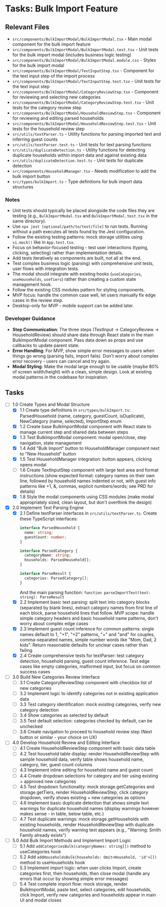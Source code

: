 # Tasks: Bulk Import Feature

## Relevant Files

- `src/components/BulkImportModal/BulkImportModal.tsx` - Main modal component for the bulk import feature
- `src/components/BulkImportModal/BulkImportModal.test.tsx` - Unit tests for the bulk import modal (includes business logic testing)
- `src/components/BulkImportModal/BulkImportModal.module.css` - Styles for the bulk import modal
- `src/components/BulkImportModal/TextInputStep.tsx` - Component for the text input step of the import process
- `src/components/BulkImportModal/TextInputStep.test.tsx` - Unit tests for the text input step
- `src/components/BulkImportModal/CategoryReviewStep.tsx` - Component for reviewing and selecting new categories
- `src/components/BulkImportModal/CategoryReviewStep.test.tsx` - Unit tests for the category review step
- `src/components/BulkImportModal/HouseholdReviewStep.tsx` - Component for reviewing and editing parsed households
- `src/components/BulkImportModal/HouseholdReviewStep.test.tsx` - Unit tests for the household review step
- `src/utils/textParser.ts` - Utility functions for parsing imported text and inferring guest counts
- `src/utils/textParser.test.ts` - Unit tests for text parsing functions
- `src/utils/duplicateDetection.ts` - Utility functions for detecting duplicate households within import data and against existing data
- `src/utils/duplicateDetection.test.ts` - Unit tests for duplicate detection
- `src/components/HouseholdManager.tsx` - Needs modification to add the bulk import button
- `src/types/bulkImport.ts` - Type definitions for bulk import data structures

### Notes

- Unit tests should typically be placed alongside the code files they are testing (e.g., `BulkImportModal.tsx` and `BulkImportModal.test.tsx` in the same directory).
- Use `npx jest [optional/path/to/test/file]` to run tests. Running without a path executes all tests found by the Jest configuration.
- Follow the existing testing patterns: mock storage utilities using `vi.mock()` like in `App.test.tsx`.
- Focus on behavior-focused testing - test user interactions (typing, clicking, selecting) rather than implementation details.
- Add tests iteratively as components are built, not all at the end.
- Test complex business logic (parsing) with comprehensive unit tests, user flows with integration tests.
- The modal should integrate with existing hooks (`useCategories`, `useHouseholds`, `useTiers`) rather than creating a custom state management hook.
- Follow the existing CSS modules pattern for styling components.
- MVP focus: handle the common case well, let users manually fix edge cases in the review step.
- Desktop-only for MVP - mobile support can be added later.

### Developer Guidance

- **Step Communication**: The three steps (TextInput → CategoryReview → HouseholdReview) should share data through React state in the main BulkImportModal component. Pass data down as props and use callbacks to update parent state.
- **Error Handling**: For MVP, show simple error messages to users when things go wrong (parsing fails, import fails). Don't worry about complex error recovery - users can cancel and try again.
- **Modal Styling**: Make the modal large enough to be usable (maybe 80% of screen width/height) with a clean, simple design. Look at existing modal patterns in the codebase for inspiration.

## Tasks

- [ ] 1.0 Create Types and Modal Structure
  - [x] 1.1 Create type definitions in `src/types/bulkImport.ts`: ParsedHousehold (name, category, guestCount, isDuplicate), NewCategory (name, selected), ImportStep enum
  - [x] 1.2 Create base BulkImportModal component with React state to manage current step and shared data between steps
  - [x] 1.3 Test BulkImportModal component: modal open/close, step navigation, state management
  - [x] 1.4 Add "Bulk Import" button to HouseholdManager component next to "New Household" button
  - [x] 1.5 Test HouseholdManager integration: button appears, clicking opens modal
  - [ ] 1.6 Create TextInputStep component with large text area and format instructions (show expected format: category names on their own line, followed by household names indented or not, with guest info patterns like +1, &, commas, explicit numbers/words; see PRD for details)
  - [x] 1.8 Style the modal components using CSS modules (make modal appropriately sized, clean layout, but don't overthink the design)

- [x] 2.0 Implement Text Parsing Engine
  - [x] 2.1 Define textParser interfaces in `src/utils/textParser.ts`. Create these TypeScript interfaces: 
    ```typescript
    interface ParsedHousehold {
      name: string;
      guestCount: number;
    }
    
    interface ParsedCategory {  
      categoryName: string;
      households: ParsedHousehold[];
    }
    
    interface ParseResult {
      categories: ParsedCategory[];
    }
    ```
    And the main parsing function: `function parseImportText(text: string): ParseResult`
  - [x] 2.2 Implement basic text parsing: split text into category blocks (separated by blank lines), extract category names from first line of each block, parse household lines that follow. MVP scope: handle simple category headers and basic household name patterns, don't worry about complex edge cases
  - [x] 2.3 Implement guest count inference for common patterns: single names default to 1, "+1", "+2" patterns, "+" and "and" for couples, comma-separated names, simple number words like "Mom, Dad, 2 kids". Return reasonable defaults for unclear cases rather than failing
  - [x] 2.4 Create comprehensive tests for textParser: test category detection, household parsing, guest count inference. Test edge cases like empty categories, malformed input, but focus on common success cases

- [ ] 3.0 Build New Categories Review Interface
  - [ ] 3.1 Create CategoryReviewStep component with checkbox list of new categories
  - [ ] 3.2 Implement logic to identify categories not in existing application data
  - [ ] 3.3 Test category identification: mock existing categories, verify new category detection
  - [ ] 3.4 Show categories as selected by default
  - [ ] 3.5 Test default selection: categories checked by default, can be unchecked
  - [ ] 3.6 Create navigation to proceed to household review step (Next button or similar - your choice on UX)

- [ ] 4.0 Develop Household Review and Editing Interface
  - [ ] 4.1 Create HouseholdReviewStep component with basic data table
  - [ ] 4.2 Test household table display: render HouseholdReviewStep with sample household data, verify table shows household name, category, tier, guest count columns
  - [ ] 4.3 Implement inline editing for household name and guest count
  - [ ] 4.4 Create dropdown selections for category and tier using existing + approved new categories
  - [ ] 4.5 Test dropdown functionality: mock storage.getCategories and storage.getTiers, render HouseholdReviewStep, click category dropdown, verify shows existing + new categories as options
  - [ ] 4.6 Implement basic duplicate detection that shows simple text warnings for duplicate household names (display warnings however makes sense - in table, below table, etc.)
  - [ ] 4.7 Test duplicate warnings: mock storage.getHouseholds with existing households, render HouseholdReviewStep with duplicate household names, verify warning text appears (e.g., "Warning: Smith Family already exists")

- [ ] 5.0 Add Bulk Import Methods and Implement Import Logic
  - [ ] 5.1 Add `addCategoriesBulk(categoryNames: string[])` method to useCategories hook
  - [ ] 5.2 Add `addHouseholdsBulk(households: Omit<Household, 'id'>[])` method to useHouseholds hook
  - [ ] 5.3 Implement import logic: when user clicks Import, create categories first, then households, then close modal (handle any errors that occur by showing simple error messages)
  - [ ] 5.4 Test complete import flow: mock storage, render BulkImportModal, paste text, select categories, edit households, click Import, verify new categories and households appear in main UI and modal closes 